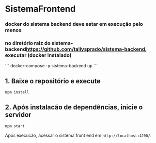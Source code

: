 # SistemaFrontend
### docker do sistema backend deve estar em execução pelo menos
### no diretório raiz do sistema-backend<https://github.com/tallysprado/sistema-backend>, executar (docker instalado)
´´´
docker-compose -p sistema-backend up
´´´
## 1. Baixe o repositório e execute
```bash script
npm install
```

## 2. Após instalacão de dependências, inicie o servidor
```bash script
npm start
```

Após execucão, acessar o sistema front end em `http://localhost:4200/`.
